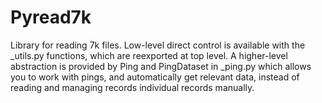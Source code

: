 # Pyread7k

Library for reading 7k files. Low-level direct control is available with the _utils.py functions, which are reexported at top level. A higher-level abstraction is provided by Ping and PingDataset in _ping.py which allows you to work with pings, and automatically get relevant data, instead of reading and managing records individual records manually.
